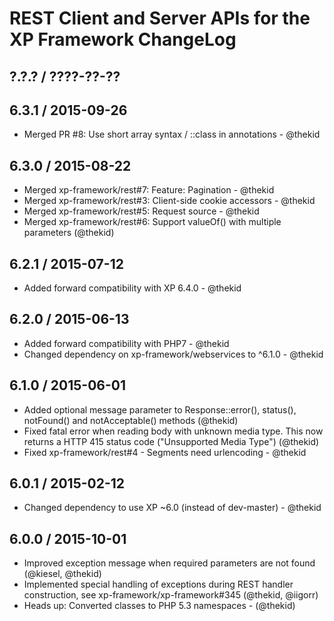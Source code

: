 REST Client and Server APIs for the XP Framework ChangeLog
========================================================================

## ?.?.? / ????-??-??

## 6.3.1 / 2015-09-26

* Merged PR #8: Use short array syntax / ::class in annotations - @thekid

## 6.3.0 / 2015-08-22

* Merged xp-framework/rest#7: Feature: Pagination - @thekid
* Merged xp-framework/rest#3: Client-side cookie accessors - @thekid
* Merged xp-framework/rest#5: Request source - @thekid
* Merged xp-framework/rest#6: Support valueOf() with multiple parameters
  (@thekid)

## 6.2.1 / 2015-07-12

* Added forward compatibility with XP 6.4.0 - @thekid

## 6.2.0 / 2015-06-13

* Added forward compatibility with PHP7 - @thekid
* Changed dependency on xp-framework/webservices to ^6.1.0 - @thekid

## 6.1.0 / 2015-06-01

* Added optional message parameter to Response::error(), status(), 
  notFound() and notAcceptable() methods
  (@thekid)
* Fixed fatal error when reading body with unknown media type. This now
  returns a HTTP 415 status code ("Unsupported Media Type")
  (@thekid)
* Fixed xp-framework/rest#4 - Segments need urlencoding - @thekid

## 6.0.1 / 2015-02-12

* Changed dependency to use XP ~6.0 (instead of dev-master) - @thekid

## 6.0.0 / 2015-10-01

* Improved exception message when required parameters are not found
  (@kiesel, @thekid)
* Implemented special handling of exceptions during REST handler
  construction, see xp-framework/xp-framework#345 (@thekid, @iigorr)
* Heads up: Converted classes to PHP 5.3 namespaces - (@thekid)

